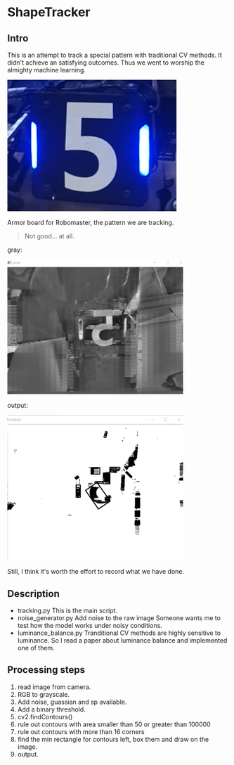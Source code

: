 # ShapeTracker

## Intro
This is an attempt to track a special pattern with traditional CV methods. It didn't achieve an satisfying outcomes. Thus we went to worship the almighty machine learning.

![The special pattern](https://github.com/AzulRadio/OpenCV-ShapeTracker/blob/master/Resource/armor_board.png)

Armor board for Robomaster, the pattern we are tracking.
<br>
>Not good... at all.

gray:

<img width="400" src="https://github.com/AzulRadio/OpenCV-ShapeTracker/blob/master/Resource/demo_gray.png"/>

output:

<img width="400" src="https://github.com/AzulRadio/OpenCV-ShapeTracker/blob/master/Resource/demo_output.png"/>


<br>

Still, I think it's worth the effort to record what we have done.

## Description
- tracking.py
This is the main script. 
- noise_generator.py
Add noise to the raw image
Someone wants me to test how the model works under noisy conditions.
- luminance_balance.py
Tranditional CV methods are highly sensitive to luminance. So I read a paper about luminance balance and implemented one of them.

## Processing steps
1. read image from camera.
2. RGB to grayscale.
3. Add noise, guassian and sp available.
4. Add a binary threshold.
5. cv2.findContours()
6. rule out contours with area smaller than 50 or greater than 100000
7. rule out contours with more than 16 corners
8. find the min rectangle for contours left, box them and draw on the image.
9. output.
